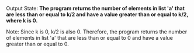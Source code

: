 Output State: **The program returns the number of elements in list 'a' that are less than or equal to k/2 and have a value greater than or equal to k/2, where k is 0.**

Note: Since k is 0, k/2 is also 0. Therefore, the program returns the number of elements in list 'a' that are less than or equal to 0 and have a value greater than or equal to 0.